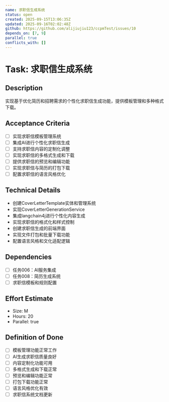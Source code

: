 ```yaml
---
name: 求职信生成系统
status: open
created: 2025-09-15T13:06:35Z
updated: 2025-09-16T02:02:48Z
github: https://github.com/alijiujiu123/ccpmTest/issues/10
depends_on: [7, 9]
parallel: true
conflicts_with: []
---
```


# Task: 求职信生成系统

## Description
实现基于优化简历和招聘需求的个性化求职信生成功能，提供模板管理和多种格式下载。

## Acceptance Criteria
- [ ] 实现求职信模板管理系统
- [ ] 集成AI进行个性化求职信生成
- [ ] 支持求职信内容的定制化调整
- [ ] 实现求职信的多格式生成和下载
- [ ] 提供求职信的预览和编辑功能
- [ ] 实现求职信与简历的打包下载
- [ ] 配置求职信的语言风格优化

## Technical Details
- 创建CoverLetterTemplate实体和管理系统
- 实现CoverLetterGenerationService
- 集成langchain4j进行个性化内容生成
- 实现求职信的格式化和样式控制
- 创建求职信生成的前端界面
- 实现文件打包和批量下载功能
- 配置语言风格和文化适配逻辑

## Dependencies
- [ ] 任务006：AI服务集成
- [ ] 任务008：简历生成系统
- [ ] 求职信模板和规则配置

## Effort Estimate
- Size: M
- Hours: 20
- Parallel: true

## Definition of Done
- [ ] 模板管理功能正常工作
- [ ] AI生成求职信质量良好
- [ ] 内容定制化功能可用
- [ ] 多格式生成和下载正常
- [ ] 预览和编辑功能正常
- [ ] 打包下载功能正常
- [ ] 语言风格优化有效
- [ ] 求职信系统文档更新

